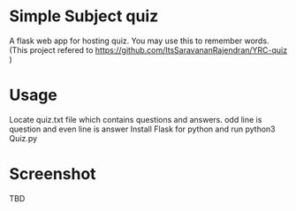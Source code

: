 # Simple Subject quiz
A flask web app for hosting quiz. 
You may use this to remember words.
(This project refered to https://github.com/ItsSaravananRajendran/YRC-quiz )

# Usage
Locate quiz.txt file which contains questions and answers. odd line is question and even line is answer
Install Flask for python and run python3 Quiz.py

# Screenshot
TBD
